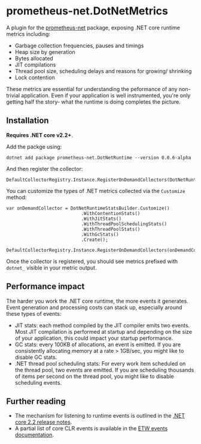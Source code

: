 # prometheus-net.DotNetMetrics
A plugin for the [prometheus-net](https://github.com/prometheus-net/prometheus-net) package, exposing .NET core runtime metrics including:
- Garbage collection frequencies, pauses and timings
- Heap size by generation
- Bytes allocated
- JIT compilations
- Thread pool size, scheduling delays and reasons for growing/ shrinking
- Lock contention

These metrics are essential for understanding the peformance of any non-trivial application. Even if your application is well instrumented, you're only getting half the story- what the runtime is doing completes the picture.

## Installation
**Requires .NET core v2.2+**.

Add the packge using:
```
dotnet add package prometheus-net.DotNetRuntime --version 0.0.6-alpha
```

And then register the collector:
```
DefaultCollectorRegistry.Instance.RegisterOnDemandCollectors(DotNetRuntimeStatsBuilder.Default());
```

You can customize the types of .NET metrics collected via the `Customize` method:
```
var onDemandCollector = DotNetRuntimeStatsBuilder.Customize()
							.WithContentionStats()
							.WithJitStats()
							.WithThreadPoolSchedulingStats()
							.WithThreadPoolStats()
							.WithGcStats()
							.Create();
				
DefaultCollectorRegistry.Instance.RegisterOnDemandCollectors(onDemandCollector);
```

Once the collector is registered, you should see metrics prefixed with `dotnet_` visible in your metric output.

## Performance impact
The harder you work the .NET core runtime, the more events it generates. Event generation and processing costs can stack up, especially around these types of events:
- JIT stats: each method compiled by the JIT compiler emits two events. Most JIT compilation is performed at startup and depending on the size of your application, this could impact your startup performance.
- GC stats: every 100KB of allocations, an event is emitted. If you are consistently allocating memory at a rate > 1GB/sec, you might like to disable GC stats.
- .NET thread pool scheduling stats: For every work item scheduled on the thread pool, two events are emitted. If you are scheduling thousands of items per second on the thread pool, you might like to disable scheduling events.

## Further reading 
- The mechanism for listening to runtime events is outlined in the [.NET core 2.2 release notes](https://docs.microsoft.com/en-us/dotnet/core/whats-new/dotnet-core-2-2#core).
- A partial list of core CLR events is available in the [ETW events documentation](https://docs.microsoft.com/en-us/dotnet/framework/performance/clr-etw-events).





